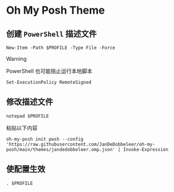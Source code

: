 # Oh My Posh Theme

## 创建 `PowerShell` 描述文件

```shell
New-Item -Path $PROFILE -Type File -Force
```
> [!WARNING]
> 
> PowerShell 也可能阻止运行本地脚本
> ```shell
> Set-ExecutionPolicy RemoteSigned
> ```
## 修改描述文件

```shell
notepad $PROFILE 
```

粘贴以下内容

```shell
oh-my-posh init pwsh --config 'https://raw.githubusercontent.com/JanDeDobbeleer/oh-my-posh/main/themes/jandedobbeleer.omp.json' | Invoke-Expression
```

## 使配置生效

```shell
. $PROFILE
```
